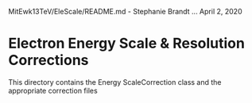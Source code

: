 MitEwk13TeV/EleScale/README.md - Stephanie Brandt ... April 2, 2020
# Electron Energy Scale & Resolution Corrections
This directory contains the Energy ScaleCorrection class and the appropriate correction files